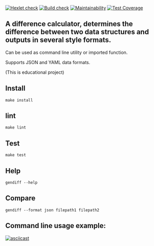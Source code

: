 [![Hexlet check](https://github.com/mxrstv/frontend-project-46/workflows/hexlet-check/badge.svg)](https://github.com/mxrstv/frontend-project-46/actions)
[![Build check](https://github.com/mxrstv/frontend-project-46/actions/workflows/build-check.yml/badge.svg)](https://github.com/mxrstv/frontend-project-46/actions)
[![Maintainability](https://api.codeclimate.com/v1/badges/f1ede209328cc0e4864d/maintainability)](https://codeclimate.com/github/mxrstv/frontend-project-46/maintainability)
[![Test Coverage](https://api.codeclimate.com/v1/badges/f1ede209328cc0e4864d/test_coverage)](https://codeclimate.com/github/mxrstv/frontend-project-46/test_coverage)

## A difference calculator, determines the difference between two data structures and outputs in several style formats.

Can be used as command line utility or imported function.

Supports JSON and YAML data formats.

(This is educational project)

## Install
```
make install
```

## lint
```
make lint
```

## Test
```
make test
```

## Help
```
gendiff --help
```

## Compare
```
gendiff --format json filepath1 filepath2
```

## Command line usage example:
[![asciicast](https://asciinema.org/a/ACazqceOH3UYW3vZX67NoBp4s.svg)](https://asciinema.org/a/ACazqceOH3UYW3vZX67NoBp4s)